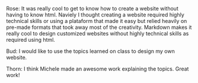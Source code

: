 Rose: It was really cool to get to know how to create a website without having to know html. Naviely I thought creating a website required highly technical skills or using a plataform that made it easy but relied heavily on pre-made formats that took away most of the creativity. Markdown makes it really cool to design customized websites without highly technical skills as required using html.

Bud: I would like to use the topics learned on class to design my own website.

Thorn: I think Michele made an awesome work explaining the topics. Great work!
